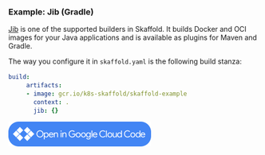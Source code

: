 ### Example: Jib (Gradle)

[Jib](https://github.com/GoogleContainerTools/jib) is one of the supported builders in Skaffold.
It builds Docker and OCI images
for your Java applications and is available as plugins for Maven and Gradle.

The way you configure it in `skaffold.yaml` is the following build stanza:

```yaml
build:
     artifacts:
     - image: gcr.io/k8s-skaffold/skaffold-example
       context: .
       jib: {}
```

<a href="vscode://googlecloudtools.cloudcode/shell?repo=https://github.com/GoogleContainerTools/skaffold.git&subpath=/examples/jib-gradle"><img width="286" height="50" src="/docs/static/images/open-cloud-code.png"></a>
